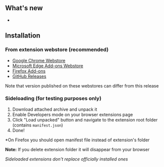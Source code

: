 ## What's new
-

## Installation
### From extension webstore (recommended)
- [Google Chrome Webstore](https://chrome.google.com/webstore/detail/jnjobgjobffgmgfnkpkjfjkkfhfikmfl)
- [Microsoft Edge Add-ons Webstore](https://microsoftedge.microsoft.com/addons/detail/manimdhobjbkfpeeehlhhneookiokpbj)
- [Firefox Add-ons](https://addons.mozilla.org/en-US/firefox/addon/easy-password-generator/)
- [GitHub Releases](https://github.com/xfox111/PasswordGeneratorExtension/releases/latest)

Note that version published on these webstores can differ from this release
### Sideloading (for testing purposes only)
1. Download attached archive and unpack it
2. Enable Developers mode on your browser extensions page
3. Click "Load unpacked" button and navigate to the extension root folder (contains `manifest.json`)
4. Done!

*On Firefox you should open manifest file instead of extension's folder

**Note:** If you delete extension folder it will disappear from your browser

_Sideloaded extensions don't replace officially installed ones_